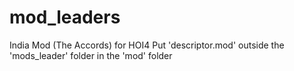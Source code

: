 # mod_leaders
India Mod (The Accords) for HOI4
Put 'descriptor.mod' outside the 'mods_leader' folder in the 'mod' folder
